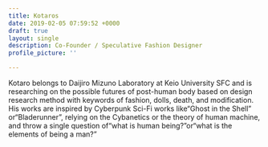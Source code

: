 ```yaml
---
title: Kotaros
date: 2019-02-05 07:59:52 +0000
draft: true
layout: single
description: Co-Founder / Speculative Fashion Designer
profile_picture: ''

---
```

Kotaro belongs to Daijiro Mizuno Laboratory at Keio University SFC and is researching on the possible futures of post-human body based on design research method with keywords of fashion, dolls, death, and modification. His works are inspired by Cyberpunk Sci-Fi works like“Ghost in the Shell” or“Bladerunner”, relying on the Cybanetics or the theory of human machine, and throw a single question of“what is human being?”or“what is the elements of being a man?”